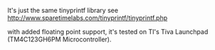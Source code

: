 It's just the same tinyprintf library 
see http://www.sparetimelabs.com/tinyprintf/tinyprintf.php

with added floating point support, it's tested on 
TI's Tiva Launchpad (TM4C123GH6PM Microcontroller).
